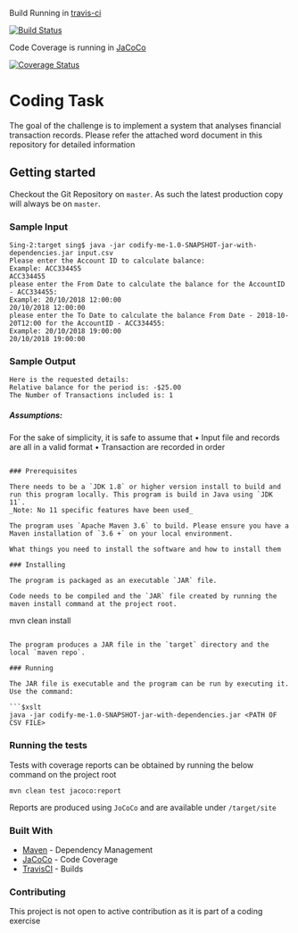 Build Running in [travis-ci](https://travis-ci.com/singarams/codify-me)

[![Build Status](https://travis-ci.com/singarams/codify.svg?branch=master)](https://travis-ci.com/singarams/codify-me)

Code Coverage is running in [JaCoCo](https://coveralls.io/github/singarams/codify-me?branch=master)

[![Coverage Status](https://coveralls.io/repos/github/singarams/codify-me/badge.svg?branch=master)](https://coveralls.io/github/singarams/codify-me?branch=master)

# Coding Task

The goal of the challenge is to implement a system that analyses financial transaction records. Please refer the attached word document in this repository for detailed information

## Getting started

Checkout the Git Repository on `master`. As such the latest production copy will always be on `master`.

### Sample Input

```$xslt
Sing-2:target sing$ java -jar codify-me-1.0-SNAPSHOT-jar-with-dependencies.jar input.csv
Please enter the Account ID to calculate balance: 
Example: ACC334455
ACC334455
please enter the From Date to calculate the balance for the AccountID - ACC334455: 
Example: 20/10/2018 12:00:00
20/10/2018 12:00:00
please enter the To Date to calculate the balance From Date - 2018-10-20T12:00 for the AccountID - ACC334455: 
Example: 20/10/2018 19:00:00
20/10/2018 19:00:00
```

### Sample Output

```$xslt
Here is the requested details:
Relative balance for the period is: -$25.00 
The Number of Transactions included is: 1
```

##### Assumptions:
For the sake of simplicity, it is safe to assume that
•	Input file and records are all in a valid format
•	Transaction are recorded in order

```

### Prerequisites

There needs to be a `JDK 1.8` or higher version install to build and run this program locally. This program is build in Java using `JDK 11`.
_Note: No 11 specific features have been used_

The program uses `Apache Maven 3.6` to build. Please ensure you have a Maven installation of `3.6 +` on your local environment.

What things you need to install the software and how to install them

### Installing

The program is packaged as an executable `JAR` file.

Code needs to be compiled and the `JAR` file created by running the maven install command at the project root.

```
mvn clean install
```

The program produces a JAR file in the `target` directory and the local `maven repo`.

### Running

The JAR file is executable and the program can be run by executing it. Use the command:

```$xslt
java -jar codify-me-1.0-SNAPSHOT-jar-with-dependencies.jar <PATH OF CSV FILE>
```

### Running the tests

Tests with coverage reports can be obtained by running the below command on the project root

```
mvn clean test jacoco:report
```

Reports are produced using `JoCoCo` and are available under `/target/site`


### Built With

* [Maven](https://maven.apache.org/) - Dependency Management
* [JaCoCo](https://www.jacoco.org) - Code Coverage
* [TravisCI](https://travis-ci.org/) - Builds

### Contributing

This project is not open to active contribution as it is part of a coding exercise